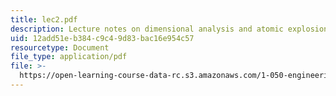 ```yaml
---
title: lec2.pdf
description: Lecture notes on dimensional analysis and atomic explosions.
uid: 12add51e-b384-c9c4-9d83-bac16e954c57
resourcetype: Document
file_type: application/pdf
file: >-
  https://open-learning-course-data-rc.s3.amazonaws.com/1-050-engineering-mechanics-i-fall-2007/12add51eb384c9c49d83bac16e954c57_lec2.pdf
---
```

